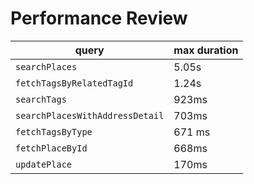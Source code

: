 # Performance Review

| query | max duration |
| --- | --- |
| `searchPlaces` | 5.05s |
| `fetchTagsByRelatedTagId` | 1.24s |
| `searchTags` | 923ms |
| `searchPlacesWithAddressDetail` | 703ms |
| `fetchTagsByType` | 671 ms |
| `fetchPlaceById` | 668ms |
| `updatePlace` | 170ms |
